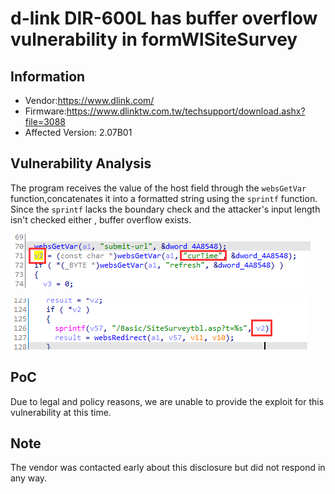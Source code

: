 # d-link DIR-600L has  buffer overflow vulnerability  in formWlSiteSurvey



## Information

- Vendor:https://www.dlink.com/
- Firmware:https://www.dlinktw.com.tw/techsupport/download.ashx?file=3088
- Affected Version: 2.07B01

## Vulnerability Analysis

The program receives the value of the host field through the `websGetVar` function,concatenates it into a formatted string using the `sprintf` function. Since the `sprintf` lacks the boundary check and the attacker's input length isn't checked either , buffer overflow exists.

![code1](Buffer_overflow-formWlSiteSurvey-curTime.assets\code1.png)

![code2](Buffer_overflow-formWlSiteSurvey-curTime.assets\code2.png)



## PoC

 Due to legal and policy reasons, we are unable to provide the exploit for this  vulnerability at this time.



##  Note

The vendor was contacted early about this disclosure but did not respond in any  way.

